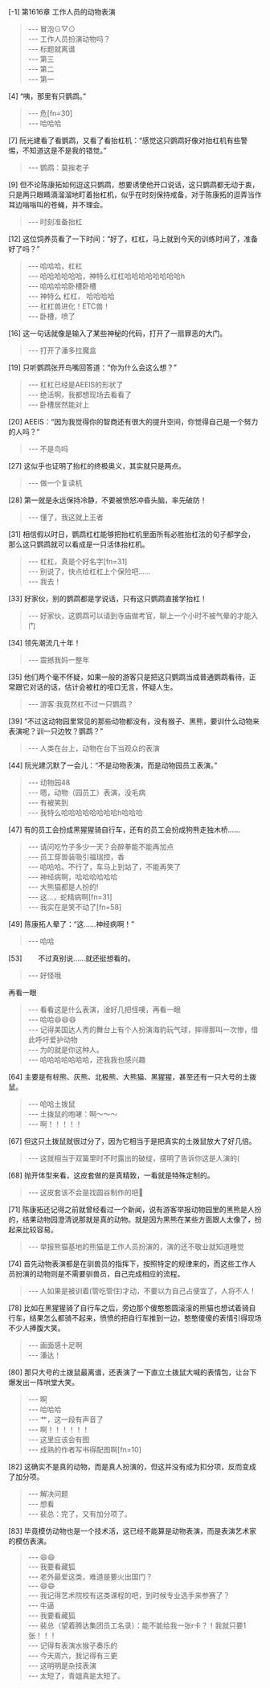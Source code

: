 
[-1] 第1616章 工作人员的动物表演
>--- 冒泡⊙▽⊙<br>
>--- 工作人员扮演动物吗？<br>
>--- 标题就离谱<br>
>--- 第三<br>
>--- 第二<br>
>--- 第一<br>

[4] “咦，那里有只鹦鹉。”
>--- 危[fn=30]<br>
>--- 哈哈哈<br>

[7] 阮光建看了看鹦鹉，又看了看抬杠机：“感觉这只鹦鹉好像对抬杠机有些警惕，不知道这是不是我的错觉。”
>--- 鹦鹉：莫挨老子<br>

[9] 但不论陈康拓如何逗这只鹦鹉，想要诱使他开口说话，这只鹦鹉都无动于衷，只是两只眼睛滴溜溜地盯着抬杠机，似乎在时刻保持戒备，对于陈康拓的逗弄当作耳边嗡嗡叫的苍蝇，并不理会。
>--- 时刻准备抬杠<br>

[12] 这位饲养员看了一下时间：“好了，杠杠，马上就到今天的训练时间了，准备好了吗？”
>--- 哈哈哈，杠杠<br>
>--- 哈哈哈哈哈哈，神特么杠杠哈哈哈哈哈哈哈哈h<br>
>--- 哈哈哈哈卧槽卧槽<br>
>--- 神特么 杠杠， 哈哈哈哈<br>
>--- 杠杠兽进化！ETC兽！<br>
>--- 卧槽，喷了<br>

[16] 这一句话就像是输入了某些神秘的代码，打开了一扇罪恶的大门。
>--- 打开了潘多拉魔盒<br>

[19] 只听鹦鹉张开鸟嘴回答道：“你为什么会这么想？”
>--- 杠杠已经是AEEIS的形状了<br>
>--- 绝活啊，我都想现场去看看了<br>
>--- 卧槽居然能对上<br>

[20] AEEIS：“因为我觉得你的智商还有很大的提升空间，你觉得自己是一个努力的人吗？”
>--- 不是鸟吗<br>

[27] 这似乎也证明了抬杠的终极奥义，其实就只是两点。
>--- 做一个复读机<br>

[28] 第一就是永远保持冷静，不要被愤怒冲昏头脑，率先破防！
>--- 懂了，我这就上王者<br>

[31] 相信假以时日，鹦鹉杠杠能够把抬杠机里面所有必胜抬杠法的句子都学会，那么这只鹦鹉就可以看成是一只活体抬杠机。
>--- 杠杠，真是个好名字[fn=31]<br>
>--- 别说了，快点给杠杠上个保险吧……<br>
>--- 我去！<br>

[33] 好家伙，别的鹦鹉都是学说话，只有这只鹦鹉直接学抬杠！
>--- 好家伙，这鹦鹉可以请到寺庙做考官，聊上一个小时不被气晕的才能入门<br>

[34] 领先潮流几十年！
>--- 震撼我妈一整年<br>

[35] 他们两个毫不怀疑，如果一般的游客只是把这只鹦鹉当成普通鹦鹉看待，正常跟它对话的话，估计会被杠的哑口无言，怀疑人生。
>--- 游客:我竟然杠不过一只鹦鹉？<br>

[39] “不过这动物园里常见的那些动物都没有，没有猴子、黑熊，要训什么动物来表演呢？训一只边牧？鹦鹉？”
>--- 人类在台上，动物在台下当观众的表演<br>

[44] 阮光建沉默了一会儿：“不是动物表演，而是动物园员工表演。”
>--- 动物园48<br>
>--- 嗯，动物（园员工）表演，没毛病<br>
>--- 有被笑到<br>
>--- 我特么哈哈哈哈哈哈哈哈h哈哈哈<br>

[47] 有的员工会扮成黑猩猩骑自行车，还有的员工会扮成狗熊走独木桥……
>--- 请问吃竹子多少一天？会醉拳能不能再加点<br>
>--- 员工穿兽装吸引福瑞控，香<br>
>--- 哈哈哈。不行了，车马上到站了，不能再笑了<br>
>--- 神经病啊，哈哈哈哈哈哈<br>
>--- 大熊猫都是人扮的!<br>
>--- 这…，蛇精病啊[fn=31]<br>
>--- 我实在是笑不动了[fn=58]<br>

[49] 陈康拓人晕了：“这……神经病啊！”
>--- 哈哈<br>

[53] 　　不过真别说……就还挺想看的。
>--- 好怪哦  




再看一眼<br>
>--- 看看这是什么表演，淦好几把怪噢，再看一眼<br>
>--- 哈哈😄😄😄<br>
>--- 记得美国达人秀的舞台上有个人扮演海豹玩气球，摔得那叫一次惨，借此呼吁爱护动物<br>
>--- 为的就是你这种人。<br>
>--- 哈哈哈哈哈哈哈，还我我也感兴趣<br>

[64] 主要是有棕熊、灰熊、北极熊、大熊猫、黑猩猩，甚至还有一只大号的土拨鼠。
>--- 哈哈土拨鼠<br>
>--- 土拨鼠的咆哮：啊～～～<br>
>--- 啊！！！！！<br>

[67] 但这只土拨鼠就很过分了，因为它相当于是把真实的土拨鼠放大了好几倍。
>--- 这就相当于双簧里时不时露出的破绽，摆明了告诉你这是人演的(<br>

[68] 抛开体型来看，这皮套做的是真精致，一看就是特殊定制的。
>--- 这皮套该不会是找圆谷制作的吧🐶<br>

[71] 陈康拓还记得之前就曾经看过一个新闻，说有游客举报动物园里的黑熊是人扮的，结果动物园澄清说那就是真的动物。就是因为黑熊在某些方面跟人太像了，扮起来比较容易。
>--- 举报熊猫基地的熊猫是工作人员扮演的，演的还不敬业就知道睡觉<br>

[74] 首先动物表演都是在驯兽员的指挥下，按照特定的规律来的，而这些工作人员扮演的动物则是不需要驯兽员，自己完成相应的流程。
>--- 人如果是被训着(管吃管住)才动，不要以为自己占便宜了，人将不人！<br>

[78] 比如在黑猩猩骑了自行车之后，旁边那个傻憨憨圆滚滚的熊猫也想试着骑自行车，结果怎么都骑不起来，愤愤的把自行车推到一边，憨憨傻傻的表情引得现场不少人捧腹大笑。
>--- 画面感十足啊<br>
>--- 潘达！<br>

[80] 那只大号的土拨鼠最离谱，还表演了一下直立土拨鼠大喊的表情包，让台下爆发出一阵哄堂大笑。
>--- 啊<br>
>--- 哈哈哈<br>
>--- 艹，这一段有声音了<br>
>--- 啊！！！！！！<br>
>--- 这里应该会有图<br>
>--- 成熟的作者写书得配图啊[fn=10]<br>

[82] 这确实不是真的动物，而是真人扮演的，但这并没有成为扣分项，反而变成了加分项。
>--- 解决问题<br>
>--- 想看<br>
>--- 裴总：完了，又有加分项了。<br>

[83] 毕竟模仿动物也是一个技术活，这已经不能算是动物表演，而是表演艺术家的模仿表演。
>--- 😄😄<br>
>--- 我要看藏狐<br>
>--- 老外最爱这类，难道是要火出国门？<br>
>--- 😄😄<br>
>--- 我记得艺术院校有这类课程的吧，到时候专业选手来参赛了？<br>
>--- 牛逼<br>
>--- 我要看藏狐<br>
>--- 裴总（望着腾达集团员工名录）：能不能给我一张r卡？！我就只要1张！！！<br>
>--- 记得有表演水猴子奏乐的<br>
>--- 今天周六，我记得有三更<br>
>--- 这明明是杂技表演<br>
>--- 太短了，青姐真是太短了。<br>
